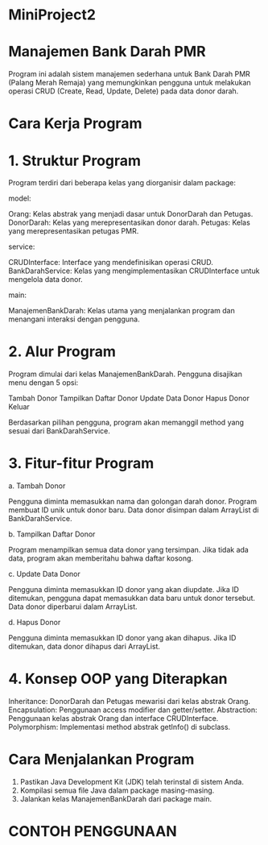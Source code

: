 # MiniProject2


# Manajemen Bank Darah PMR
Program ini adalah sistem manajemen sederhana untuk Bank Darah PMR (Palang Merah Remaja) yang memungkinkan pengguna untuk melakukan operasi CRUD (Create, Read, Update, Delete) pada data donor darah.


# Cara Kerja Program


# 1. Struktur Program
Program terdiri dari beberapa kelas yang diorganisir dalam package:

model:

Orang: Kelas abstrak yang menjadi dasar untuk DonorDarah dan Petugas.
DonorDarah: Kelas yang merepresentasikan donor darah.
Petugas: Kelas yang merepresentasikan petugas PMR.


service:

CRUDInterface: Interface yang mendefinisikan operasi CRUD.
BankDarahService: Kelas yang mengimplementasikan CRUDInterface untuk mengelola data donor.


main:

ManajemenBankDarah: Kelas utama yang menjalankan program dan menangani interaksi dengan pengguna.



# 2. Alur Program

Program dimulai dari kelas ManajemenBankDarah.
Pengguna disajikan menu dengan 5 opsi:

Tambah Donor
Tampilkan Daftar Donor
Update Data Donor
Hapus Donor
Keluar


Berdasarkan pilihan pengguna, program akan memanggil method yang sesuai dari BankDarahService.

# 3. Fitur-fitur Program
a. Tambah Donor

Pengguna diminta memasukkan nama dan golongan darah donor.
Program membuat ID unik untuk donor baru.
Data donor disimpan dalam ArrayList di BankDarahService.

b. Tampilkan Daftar Donor

Program menampilkan semua data donor yang tersimpan.
Jika tidak ada data, program akan memberitahu bahwa daftar kosong.

c. Update Data Donor

Pengguna diminta memasukkan ID donor yang akan diupdate.
Jika ID ditemukan, pengguna dapat memasukkan data baru untuk donor tersebut.
Data donor diperbarui dalam ArrayList.

d. Hapus Donor

Pengguna diminta memasukkan ID donor yang akan dihapus.
Jika ID ditemukan, data donor dihapus dari ArrayList.

# 4. Konsep OOP yang Diterapkan

Inheritance: DonorDarah dan Petugas mewarisi dari kelas abstrak Orang.
Encapsulation: Penggunaan access modifier dan getter/setter.
Abstraction: Penggunaan kelas abstrak Orang dan interface CRUDInterface.
Polymorphism: Implementasi method abstrak getInfo() di subclass.

# Cara Menjalankan Program

1. Pastikan Java Development Kit (JDK) telah terinstal di sistem Anda.
2. Kompilasi semua file Java dalam package masing-masing.
3. Jalankan kelas ManajemenBankDarah dari package main.

# CONTOH PENGGUNAAN


